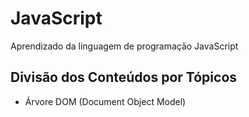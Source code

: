 # JavaScript

Aprendizado da linguagem de programação JavaScript

## Divisão dos Conteúdos por Tópicos

- Árvore DOM (Document Object Model)
